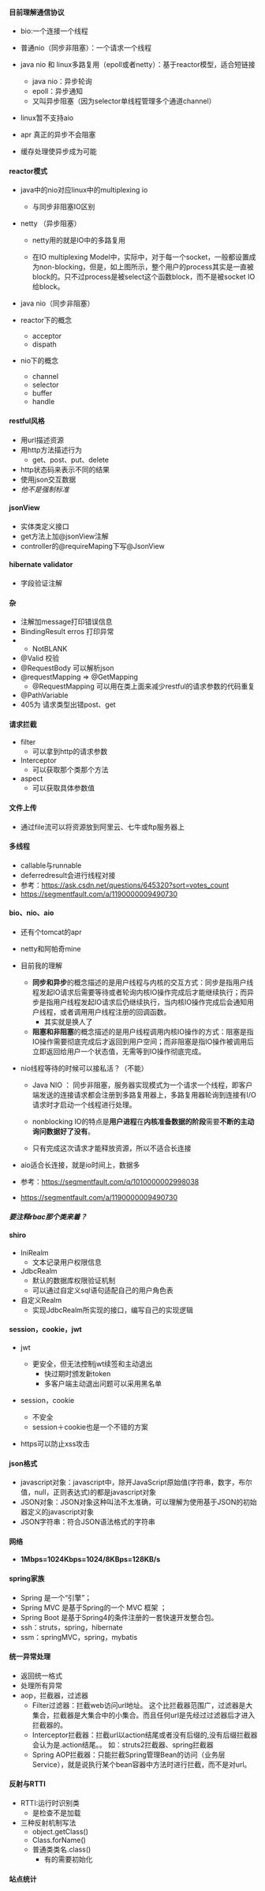 #### 目前理解通信协议

* bio:一个连接一个线程
* 普通nio（同步非阻塞）：一个请求一个线程
* java nio 和 linux多路复用（epoll或者netty）：基于reactor模型，适合短链接
  * java nio：异步轮询
  * epoll：异步通知
  * 又叫异步阻塞（因为selector单线程管理多个通道channel）

* linux暂不支持aio
* apr 真正的异步不会阻塞
* 缓存处理使异步成为可能

#### reactor模式

* java中的nio对应linux中的multiplexing io

  * 与同步非阻塞IO区别

* netty （异步阻塞）

  * netty用的就是IO中的多路复用

  * 在IO multiplexing Model中，实际中，对于每一个socket，一般都设置成为non-blocking，但是，如上图所示，整个用户的process其实是一直被block的。只不过process是被select这个函数block，而不是被socket IO给block。

* java nio（同步非阻塞）

* reactor下的概念

  * acceptor
  * dispath

* nio下的概念
  * channel
  * selector
  * buffer
  * handle

#### restful风格

* 用url描述资源
* 用http方法描述行为
  * get、post、put、delete
* http状态码来表示不同的结果
* 使用json交互数据
* *他不是强制标准*

#### jsonView

* 实体类定义接口
* get方法上加@jsonView注解
* controller的@requireMaping下写@JsonView

#### hibernate validator

* 字段验证注解

#### 杂

* 注解加message打印错误信息
* BindingResult erros 打印异常
* * NotBLANK
* @Valid 校验
* @RequestBody 可以解析json
* @requestMapping => @GetMapping
  * @RequestMapping 可以用在类上面来减少restful的请求参数的代码重复
* @PathVariable
* 405为 请求类型出错post、get

#### 请求拦截

* filter
  * 可以拿到http的请求参数
* Interceptor
  * 可以获取那个类那个方法
* aspect
  * 可以获取具体参数值

#### 文件上传

* 通过file流可以将资源放到阿里云、七牛或ftp服务器上

#### 多线程

*  callable与runnable
* deferredresult会进行线程对接
* 参考：https://ask.csdn.net/questions/645320?sort=votes_count
* https://segmentfault.com/a/1190000009490730

#### bio、nio、aio

* 还有个tomcat的apr

* netty和阿帕奇mine

* 目前我的理解

  * **同步和异步**的概念描述的是用户线程与内核的交互方式：同步是指用户线程发起IO请求后需要等待或者轮询内核IO操作完成后才能继续执行；而异步是指用户线程发起IO请求后仍继续执行，当内核IO操作完成后会通知用户线程，或者调用用户线程注册的回调函数。
    * 其实就是换人了
  * **阻塞和非阻塞**的概念描述的是用户线程调用内核IO操作的方式：阻塞是指IO操作需要彻底完成后才返回到用户空间；而非阻塞是指IO操作被调用后立即返回给用户一个状态值，无需等到IO操作彻底完成。

* nio线程等待的时候可以接私活？（不能）

  * Java NIO ： 同步非阻塞，服务器实现模式为一个请求一个线程，即客户端发送的连接请求都会注册到多路复用器上，多路复用器轮询到连接有I/O请求时才启动一个线程进行处理。
  * nonblocking IO的特点是**用户进程**在**内核准备数据的阶段**需要**不断的主动询问数据好了没有**。

  * 只有完成这次请求才能释放资源，所以不适合长连接

* aio适合长连接，就是io时间上，数据多

* 参考：https://segmentfault.com/q/1010000002998038

* https://segmentfault.com/a/1190000009490730

#### *要注释rbac那个类来着？*

#### shiro

* IniRealm
  * 文本记录用户权限信息
* JdbcRealm
  * 默认的数据库权限验证机制
  * 可以通过自定义sql语句适配自己的用户角色表
* 自定义Realm
  * 实现JdbcRealm所实现的接口，编写自己的实现逻辑

#### session，cookie，jwt

* jwt
  * 更安全，但无法控制jwt续签和主动退出
    * 快过期时颁发新token
    * 多客户端主动退出问题可以采用黑名单

* session，cookie
  * 不安全
  * session＋cookie也是一个不错的方案

* https可以防止xss攻击

#### json格式

* javascript对象：javascript中，除开JavaScript原始值(字符串，数字，布尔值，null，正则表达式)的都是javascript对象
* JSON对象：JSON对象这种叫法不太准确，可以理解为使用基于JSON的初始器定义的javascript对象
* JSON字符串：符合JSON语法格式的字符串

#### 网络

* **1Mbps=1024Kbps=1024/8KBps=128KB/s** 

#### spring家族

* Spring 是一个“引擎”；
* Spring MVC 是基于Spring的一个 MVC 框架 ；
* Spring Boot 是基于Spring4的条件注册的一套快速开发整合包。
* ssh：struts，spring，hibernate
* ssm：springMVC，spring，mybatis

#### 统一异常处理

* 返回统一格式
* 处理所有异常
* aop，拦截器，过滤器
  - Filter过滤器：拦截web访问url地址。 这个比拦截器范围广，过滤器是大集合，拦截器是大集合中的小集合。而且任何url是先经过过滤器后才进入拦截器的。
  - Interceptor拦截器：拦截url以action结尾或者没有后缀的,没有后缀拦截器会认为是.action结尾。。 如：struts2拦截器、spring拦截器
  - Spring AOP拦截器：只能拦截Spring管理Bean的访问（业务层Service），就是说执行某个bean容器中方法时进行拦截，而不是对url。

#### 反射与RTTI

* RTTI:运行时识别类
  * 是检查不是加载
* 三种反射机制写法
  * object.getClass()
  * Class.forName()
  * 普通类类名.class()
    * 有的需要初始化

#### 站点统计

